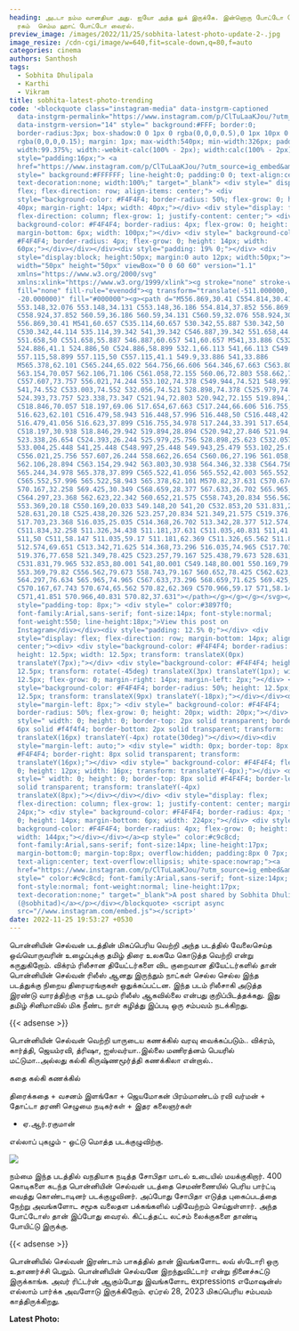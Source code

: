 ```yaml
---
heading: அடடா நம்ம வானதியா அது. ஐயோ அந்த லுக் இருக்கே. இன்னொரு போட்டோ வேற
  ரகம்  செம்ம ஹாட் போட்டோ வைரல்.
preview_image: /images/2022/11/25/sobhita-latest-photo-update-2-.jpg
image_resize: /cdn-cgi/image/w=640,fit=scale-down,q=80,f=auto
categories: cinema
authors: Santhosh
tags:
  - Sobhita Dhulipala
  - Karthi
  - Vikram
title: sobhita-latest-photo-trending
code: '<blockquote class="instagram-media" data-instgrm-captioned
  data-instgrm-permalink="https://www.instagram.com/p/ClTuLaaKJou/?utm_source=ig_embed&amp;utm_campaign=loading"
  data-instgrm-version="14" style=" background:#FFF; border:0;
  border-radius:3px; box-shadow:0 0 1px 0 rgba(0,0,0,0.5),0 1px 10px 0
  rgba(0,0,0,0.15); margin: 1px; max-width:540px; min-width:326px; padding:0;
  width:99.375%; width:-webkit-calc(100% - 2px); width:calc(100% - 2px);"><div
  style="padding:16px;"> <a
  href="https://www.instagram.com/p/ClTuLaaKJou/?utm_source=ig_embed&amp;utm_campaign=loading"
  style=" background:#FFFFFF; line-height:0; padding:0 0; text-align:center;
  text-decoration:none; width:100%;" target="_blank"> <div style=" display:
  flex; flex-direction: row; align-items: center;"> <div
  style="background-color: #F4F4F4; border-radius: 50%; flex-grow: 0; height:
  40px; margin-right: 14px; width: 40px;"></div> <div style="display: flex;
  flex-direction: column; flex-grow: 1; justify-content: center;"> <div style="
  background-color: #F4F4F4; border-radius: 4px; flex-grow: 0; height: 14px;
  margin-bottom: 6px; width: 100px;"></div> <div style=" background-color:
  #F4F4F4; border-radius: 4px; flex-grow: 0; height: 14px; width:
  60px;"></div></div></div><div style="padding: 19% 0;"></div> <div
  style="display:block; height:50px; margin:0 auto 12px; width:50px;"><svg
  width="50px" height="50px" viewBox="0 0 60 60" version="1.1"
  xmlns="https://www.w3.org/2000/svg"
  xmlns:xlink="https://www.w3.org/1999/xlink"><g stroke="none" stroke-width="1"
  fill="none" fill-rule="evenodd"><g transform="translate(-511.000000,
  -20.000000)" fill="#000000"><g><path d="M556.869,30.41 C554.814,30.41
  553.148,32.076 553.148,34.131 C553.148,36.186 554.814,37.852 556.869,37.852
  C558.924,37.852 560.59,36.186 560.59,34.131 C560.59,32.076 558.924,30.41
  556.869,30.41 M541,60.657 C535.114,60.657 530.342,55.887 530.342,50
  C530.342,44.114 535.114,39.342 541,39.342 C546.887,39.342 551.658,44.114
  551.658,50 C551.658,55.887 546.887,60.657 541,60.657 M541,33.886 C532.1,33.886
  524.886,41.1 524.886,50 C524.886,58.899 532.1,66.113 541,66.113 C549.9,66.113
  557.115,58.899 557.115,50 C557.115,41.1 549.9,33.886 541,33.886
  M565.378,62.101 C565.244,65.022 564.756,66.606 564.346,67.663 C563.803,69.06
  563.154,70.057 562.106,71.106 C561.058,72.155 560.06,72.803 558.662,73.347
  C557.607,73.757 556.021,74.244 553.102,74.378 C549.944,74.521 548.997,74.552
  541,74.552 C533.003,74.552 532.056,74.521 528.898,74.378 C525.979,74.244
  524.393,73.757 523.338,73.347 C521.94,72.803 520.942,72.155 519.894,71.106
  C518.846,70.057 518.197,69.06 517.654,67.663 C517.244,66.606 516.755,65.022
  516.623,62.101 C516.479,58.943 516.448,57.996 516.448,50 C516.448,42.003
  516.479,41.056 516.623,37.899 C516.755,34.978 517.244,33.391 517.654,32.338
  C518.197,30.938 518.846,29.942 519.894,28.894 C520.942,27.846 521.94,27.196
  523.338,26.654 C524.393,26.244 525.979,25.756 528.898,25.623 C532.057,25.479
  533.004,25.448 541,25.448 C548.997,25.448 549.943,25.479 553.102,25.623
  C556.021,25.756 557.607,26.244 558.662,26.654 C560.06,27.196 561.058,27.846
  562.106,28.894 C563.154,29.942 563.803,30.938 564.346,32.338 C564.756,33.391
  565.244,34.978 565.378,37.899 C565.522,41.056 565.552,42.003 565.552,50
  C565.552,57.996 565.522,58.943 565.378,62.101 M570.82,37.631 C570.674,34.438
  570.167,32.258 569.425,30.349 C568.659,28.377 567.633,26.702 565.965,25.035
  C564.297,23.368 562.623,22.342 560.652,21.575 C558.743,20.834 556.562,20.326
  553.369,20.18 C550.169,20.033 549.148,20 541,20 C532.853,20 531.831,20.033
  528.631,20.18 C525.438,20.326 523.257,20.834 521.349,21.575 C519.376,22.342
  517.703,23.368 516.035,25.035 C514.368,26.702 513.342,28.377 512.574,30.349
  C511.834,32.258 511.326,34.438 511.181,37.631 C511.035,40.831 511,41.851
  511,50 C511,58.147 511.035,59.17 511.181,62.369 C511.326,65.562 511.834,67.743
  512.574,69.651 C513.342,71.625 514.368,73.296 516.035,74.965 C517.703,76.634
  519.376,77.658 521.349,78.425 C523.257,79.167 525.438,79.673 528.631,79.82
  C531.831,79.965 532.853,80.001 541,80.001 C549.148,80.001 550.169,79.965
  553.369,79.82 C556.562,79.673 558.743,79.167 560.652,78.425 C562.623,77.658
  564.297,76.634 565.965,74.965 C567.633,73.296 568.659,71.625 569.425,69.651
  C570.167,67.743 570.674,65.562 570.82,62.369 C570.966,59.17 571,58.147 571,50
  C571,41.851 570.966,40.831 570.82,37.631"></path></g></g></g></svg></div><div
  style="padding-top: 8px;"> <div style=" color:#3897f0;
  font-family:Arial,sans-serif; font-size:14px; font-style:normal;
  font-weight:550; line-height:18px;">View this post on
  Instagram</div></div><div style="padding: 12.5% 0;"></div> <div
  style="display: flex; flex-direction: row; margin-bottom: 14px; align-items:
  center;"><div> <div style="background-color: #F4F4F4; border-radius: 50%;
  height: 12.5px; width: 12.5px; transform: translateX(0px)
  translateY(7px);"></div> <div style="background-color: #F4F4F4; height:
  12.5px; transform: rotate(-45deg) translateX(3px) translateY(1px); width:
  12.5px; flex-grow: 0; margin-right: 14px; margin-left: 2px;"></div> <div
  style="background-color: #F4F4F4; border-radius: 50%; height: 12.5px; width:
  12.5px; transform: translateX(9px) translateY(-18px);"></div></div><div
  style="margin-left: 8px;"> <div style=" background-color: #F4F4F4;
  border-radius: 50%; flex-grow: 0; height: 20px; width: 20px;"></div> <div
  style=" width: 0; height: 0; border-top: 2px solid transparent; border-left:
  6px solid #f4f4f4; border-bottom: 2px solid transparent; transform:
  translateX(16px) translateY(-4px) rotate(30deg)"></div></div><div
  style="margin-left: auto;"> <div style=" width: 0px; border-top: 8px solid
  #F4F4F4; border-right: 8px solid transparent; transform:
  translateY(16px);"></div> <div style=" background-color: #F4F4F4; flex-grow:
  0; height: 12px; width: 16px; transform: translateY(-4px);"></div> <div
  style=" width: 0; height: 0; border-top: 8px solid #F4F4F4; border-left: 8px
  solid transparent; transform: translateY(-4px)
  translateX(8px);"></div></div></div> <div style="display: flex;
  flex-direction: column; flex-grow: 1; justify-content: center; margin-bottom:
  24px;"> <div style=" background-color: #F4F4F4; border-radius: 4px; flex-grow:
  0; height: 14px; margin-bottom: 6px; width: 224px;"></div> <div style="
  background-color: #F4F4F4; border-radius: 4px; flex-grow: 0; height: 14px;
  width: 144px;"></div></div></a><p style=" color:#c9c8cd;
  font-family:Arial,sans-serif; font-size:14px; line-height:17px;
  margin-bottom:0; margin-top:8px; overflow:hidden; padding:8px 0 7px;
  text-align:center; text-overflow:ellipsis; white-space:nowrap;"><a
  href="https://www.instagram.com/p/ClTuLaaKJou/?utm_source=ig_embed&amp;utm_campaign=loading"
  style=" color:#c9c8cd; font-family:Arial,sans-serif; font-size:14px;
  font-style:normal; font-weight:normal; line-height:17px;
  text-decoration:none;" target="_blank">A post shared by Sobhita Dhulipala
  (@sobhitad)</a></p></div></blockquote> <script async
  src="//www.instagram.com/embed.js"></script>'
date: 2022-11-25 19:53:27 +0530
---
```

பொன்னியின் செல்வன் படத்தின் மிகப்பெரிய வெற்றி அந்த படத்தில் வேலைசெய்த ஒவ்வொருவரின் உழைப்புக்கு தமிழ் திரை உலகமே கொடுத்த வெற்றி என்று கருதுகிறோம். விக்ரம் ரிலீசான தியேட்டர்களை விட குறைவான தியேட்டர்களில் தான் பொன்னியின் செல்வன் ரிலீஸ் ஆனது இருந்தும் நாட்கள் செல்ல செல்ல இந்த படத்துக்கு நிறைய திரையரங்குகள் ஒதுக்கப்பட்டன. இந்த படம் ரிலீசாகி அடுத்த இரண்டு வாரத்திற்கு எந்த படமும் ரிலீஸ் ஆகவில்லை என்பது குறிப்பிடத்தக்கது. இது தமிழ் சினிமாவில் மிக நீண்ட நாள் கழித்து இப்படி ஒரு சம்பவம் நடக்கிறது. 

{{< adsense >}}

பொன்னியின் செல்வன் வெற்றி யாருடைய கணக்கில் வரவு வைக்கப்படும்..
விக்ரம், கார்த்தி, ஜெயம்ரவி, த்ரிஷா, ஐஸ்வர்யா..இல்லை மணிரத்னம் பெயரில் மட்டுமா..அல்லது கல்கி கிருஷ்ணமூர்த்தி கணக்கிலா என்றால்..

கதை கல்கி கணக்கில்

திரைக்கதை + வசனம் இளங்கோ + ஜெயமோகன்
பிரம்மாண்டம் ரவி வர்மன் + தோட்டா தரணி
செழுமை நடிகர்கள் + இதர கலைஞர்கள் 
+ ஏ.ஆர்.ரகுமான்

எல்லாப் புகழும் - ஒட்டு மொத்த படக்குழுவிற்கு. 

![](/images/2022/11/25/sobhita-latest-photo-update-1-.jpg)

நம்மை இந்த படத்தில் வநதியாக நடித்த சோபிதா மாடல் உடையில் மயக்குகிறார். 400 கொடிகளை கடந்த பொன்னியின் செல்வன் படத்தை செமண்ணையில் பெரிய பார்ட்டி வைத்து கொண்டாடினர் படக்குழுவினர். அப்போது சோபிதா எடுத்த புகைப்படத்தை நேற்று அவங்களோட சமூக வலைதள பக்கங்களில் பதிவேற்றம் செய்துள்ளார். அந்த போட்டோஸ் தான் இப்போது வைரல். கிட்டத்தட்ட லட்சம் லைக்குகளை தாண்டி போயிட்டு இருக்கு.

{{< adsense >}}

பொன்னியில் செல்வன் இரண்டாம் பாகத்தில் தான் இவங்களோட லவ் ஸ்டோரி ஒரு உதாணர்ச்சி பெறும். பொன்னியின் செல்வனே இறந்துவிட்டார் என்று நினைச்சுட்டு இருக்காங்க. அவர் ரிட்டர்ன் ஆகும்போது இவங்களோட expressions எமோஷன்ஸ் எல்லாம் பார்க்க அவளோடு இருக்கிறோம். ஏப்ரல் 28, 2023 மிகப்பெரிய சம்பவம் காத்திருக்கிறது.

**L﻿atest Photo:**